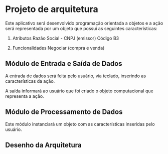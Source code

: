 # Projeto de arquitetura

Este aplicativo será desenvolvido programação orientada a objetos e a ação será representada por um objeto que possui as seguintes características:

1. Atributos
Razão Social - CNPJ (emissor)
Código B3

2. Funcionalidades
Negociar (compra e venda)


## Módulo de Entrada e Saída de Dados

A entrada de dados será feita pelo usuário, via teclado, inserindo as características da ação.

A saída informará ao usuário que foi criado o objeto computacional que representa a ação.

## Módulo de Processamento de Dados

Este módulo instanciará um objeto com as características inseridas pelo usuário.

## Desenho da Arquitetura



